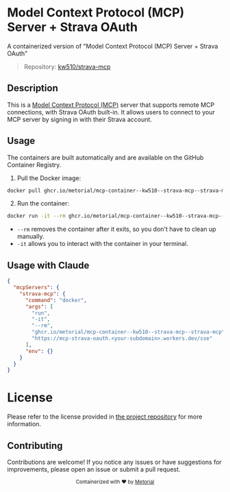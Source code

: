 
# Model Context Protocol (MCP) Server + Strava OAuth

A containerized version of "Model Context Protocol (MCP) Server + Strava OAuth"

> Repository: [kw510/strava-mcp](https://github.com/kw510/strava-mcp)

## Description

This is a [Model Context Protocol (MCP)](https://modelcontextprotocol.io/introduction) server that supports remote MCP connections, with Strava OAuth built-in. It allows users to connect to your MCP server by signing in with their Strava account.


## Usage

The containers are built automatically and are available on the GitHub Container Registry.

1. Pull the Docker image:

```bash
docker pull ghcr.io/metorial/mcp-container--kw510--strava-mcp--strava-mcp
```

2. Run the container:

```bash
docker run -it --rm ghcr.io/metorial/mcp-container--kw510--strava-mcp--strava-mcp https://mcp-strava-oauth.<your-subdomain>.workers.dev/sse
```

- `--rm` removes the container after it exits, so you don't have to clean up manually.
- `-it` allows you to interact with the container in your terminal.



## Usage with Claude

```json
{
  "mcpServers": {
    "strava-mcp": {
      "command": "docker",
      "args": [
        "run",
        "-it",
        "--rm",
        "ghcr.io/metorial/mcp-container--kw510--strava-mcp--strava-mcp",
        "https://mcp-strava-oauth.<your-subdomain>.workers.dev/sse"
      ],
      "env": {}
    }
  }
}
```

# License

Please refer to the license provided in [the project repository](https://github.com/kw510/strava-mcp) for more information.

## Contributing

Contributions are welcome! If you notice any issues or have suggestions for improvements, please open an issue or submit a pull request.

<div align="center">
  <sub>Containerized with ❤️ by <a href="https://metorial.com">Metorial</a></sub>
</div>
  